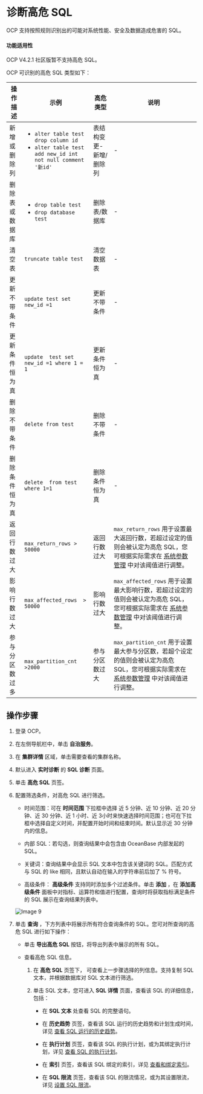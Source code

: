 # 诊断高危 SQL

OCP 支持按照规则识别出的可能对系统性能、安全及数据造成危害的 SQL。

<main id="notice" type='notice'>
    <h4>功能适用性</h4>
    <p>OCP V4.2.1 社区版暂不支持高危 SQL。</p>
</main>

OCP 可识别的高危 SQL 类型如下：

| 操作描述 | 示例  |  高危类型  |  说明  |
|------  |    -----      |   ----     |    ----     |
|新增或删除列  |    <ul><li> `alter table test drop column id` </li><li>`alter table test add new_id int not null comment '新id'` </li> </ul>  |    表结构变更-新增/删除列    |    -     |
|    删除表或数据库      |  <ul><li>`drop table test`  </li><li>`drop database test` </li> </ul>   |    删除表/数据库    |  - |
|清空表  |     `truncate table test`     |  清空数据表      |      -   |
|更新不带条件  |   `update test set new_id =1`       |   更新不带条件     |    -     |
|更新条件恒为真  |     `update  test set new_id =1 where 1 = 1`     |   更新条件恒为真     |     -    |
| 删除不带条件  |   `delete from test`       |    删除不带条件    |   -      |
|删除条件恒为真  |    `delete  from test where 1=1`      |    删除条件恒为真    |     -    |
|返回行数过大  |   `max_return_rows > 50000`       |    返回行数过大    |    `max_return_rows` 用于设置最大返回行数，若超过设定的值则会被认定为高危 SQL，您可根据实际需求在 [系统参数管理](../../1600.system-management-features/300.manage-system-parameter/100.view-system-parameters.md) 中对该阈值进行调整。     |
|影响行数过大  |    `max_affected_rows  > 50000`      |     影响行数过大   |   `max_affected_rows` 用于设置最大影响行数，若超过设定的值则会被认定为高危 SQL，您可根据实际需求在 [系统参数管理](../../1600.system-management-features/300.manage-system-parameter/100.view-system-parameters.md) 中对该阈值进行调整。      |
|参与分区数过多  |   `max_partition_cnt >2000`       |   参与分区数过大     |   `max_partition_cnt` 用于设置最大参与分区数，若超个设定的值则会被认定为高危 SQL，您可根据实际需求在 [系统参数管理](../../1600.system-management-features/300.manage-system-parameter/100.view-system-parameters.md) 中对该阈值进行调整。      |

## 操作步骤

1. 登录 OCP。

2. 在左侧导航栏中，单击 **自治服务**。

3. 在 **集群详情** 区域，单击需要查看的集群名称。

4. 默认进入 **实时诊断** 的 **SQL 诊断** 页面。

5. 单击 **高危 SQL** 页签。

6. 配置筛选条件，对高危 SQL 进行筛选。

     * 时间范围：可在 **时间范围** 下拉框中选择 近 5 分钟、近 10 分钟、近 20 分钟、近 30 分钟、近 1 小时、近 3小时来快速选择时间范围；也可在下拉框中选择自定义时间，并配置开始时间和结束时间。默认显示近 30 分钟内的信息。

     * 内部 SQL：若勾选，则查询结果中会包含由 OceanBase 内部发起的 SQL。

     * 关键词：查询结果中会显示 SQL 文本中包含该关键词的 SQL。匹配方式与 SQL 的 like 相同，且默认自动在输入的字符串前后加了 % 符号。

     * 高级条件： **高级条件** 支持同时添加多个过滤条件。单击 **添加** ，在 **添加高级条件** 面板中对指标、运算符和值进行配置，查询时将获取指标满足条件的 SQL 展示在查询结果列表中。

     ![Image 9](https://help-static-aliyun-doc.aliyuncs.com/assets/img/zh-CN/8291489461/p429717.png)

7. 单击 **查询** ，下方列表中将展示所有符合查询条件的 SQL。您可对所查询的高危 SQL 进行如下操作：

   * 单击 **导出高危 SQL** 按钮，将导出列表中展示的所有 SQL。

   * 查看高危 SQL 信息。

     1. 在 **高危 SQL** 页签下， 可查看上一步骤选择的列信息。支持复制 SQL 文本，并根据数据库对 SQL 文本进行筛选。

     2. 单击 SQL 文本，您可进入 **SQL 详情** 页面，查看该 SQL 的详细信息，包括：

        * 在 **SQL 文本** 处查看 SQL 的完整语句。

        * 在 **历史趋势** 页签，查看该 SQL 运行的历史趋势和计划生成时间，详见 [查看 SQL 运行的历史趋势](../100.manage-sql-diagnosis/1000.view-sql-details.md)。

        * 在 **执行计划** 页签，查看该 SQL 的执行计划，或为其绑定执行计划，详见 [查看 SQL 的执行计划](../100.manage-sql-diagnosis/1000.view-sql-details.md)。

        * 在 **索引** 页签，查看该 SQL 绑定的索引，详见 [查看和绑定索引](../100.manage-sql-diagnosis/1000.view-sql-details.md)。

        * 在 **SQL 限流** 页签，查看该 SQL 的限流情况，或为其设置限流，详见 [设置 SQL 限流](../100.manage-sql-diagnosis/1000.view-sql-details.md)。
